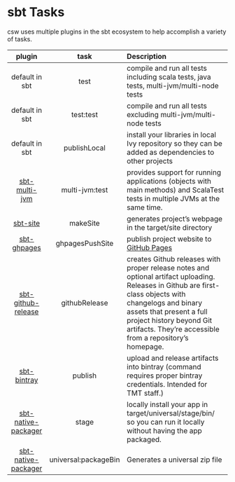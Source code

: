 # sbt Tasks
csw uses multiple plugins in the sbt ecosystem to help accomplish a variety of tasks. 

| plugin         | task            | Description               |
| :------------: |:--------------: | :-------------------------|
| default in sbt | test            | compile and run all tests including scala tests, java tests, multi-jvm/multi-node tests |
| default in sbt | test:test       | compile and run all tests excluding multi-jvm/multi-node tests |
| default in sbt | publishLocal    | install your libraries in local Ivy repository so they can be added as dependencies to other projects |       
| [sbt-multi-jvm](https://doc.akka.io/docs/akka/current/multi-jvm-testing.html?language=scala#multi-jvm-testing) | multi-jvm:test  | provides support for running applications (objects with main methods) and ScalaTest tests in multiple JVMs at the same time. |
| [sbt-site](https://www.scala-sbt.org/sbt-site/) | makeSite | generates project’s webpage in the target/site directory|
| [sbt-ghpages](https://github.com/sbt/sbt-ghpages) | ghpagesPushSite | publish project website to [GitHub Pages](https://pages.github.com/)|
| [sbt-github-release](https://github.com/ohnosequences/sbt-github-release) | githubRelease | creates Github releases with proper release notes and optional artifact uploading. Releases in Github are first-class objects with changelogs and binary assets that present a full project history beyond Git artifacts. They’re accessible from a repository’s homepage.|
| [sbt-bintray](https://github.com/sbt/sbt-bintray) | publish | upload and release artifacts into bintray (command requires proper bintray credentials.  Intended for TMT staff.)|
| [sbt-native-packager](https://sbt-native-packager.readthedocs.io/en/stable/) | stage | locally install your app in target/universal/stage/bin/ so you can run it locally without having the app packaged.|       
| [sbt-native-packager](https://sbt-native-packager.readthedocs.io/en/stable/) | universal:packageBin | Generates a universal zip file |